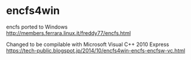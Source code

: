 # encfs4win
encfs ported to Windows
http://members.ferrara.linux.it/freddy77/encfs.html

Changed to be compilable with Microsoft Visual C++ 2010 Express
https://tech-public.blogspot.jp/2014/10/encfs4win-encfs-encfsw-vc.html
